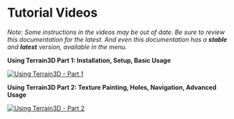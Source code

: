Tutorial Videos
==================

*Note: Some instructions in the videos may be out of date. Be sure to review this documentation for the latest. And even this documentation has a **stable** and **latest** version, available in the menu.*

**Using Terrain3D Part 1: Installation, Setup, Basic Usage**

[![Using Terrain3D - Part 1](https://i.ytimg.com/vi/oV8c9alXVwU/hqdefault.jpg)](https://youtu.be/oV8c9alXVwU)

**Using Terrain3D Part 2: Texture Painting, Holes, Navigation, Advanced Usage**

[![Using Terrain3D - Part 2](https://i.ytimg.com/vi/YtiAI2F6Xkk/hqdefault.jpg)](https://youtu.be/YtiAI2F6Xkk)